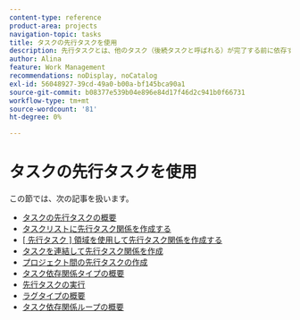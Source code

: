 ```yaml
---
content-type: reference
product-area: projects
navigation-topic: tasks
title: タスクの先行タスクを使用
description: 先行タスクとは、他のタスク（後続タスクと呼ばれる）が完了する前に依存するタスクです。 Adobe Workfrontの先行タスクについては、次の記事を参照してください。
author: Alina
feature: Work Management
recommendations: noDisplay, noCatalog
exl-id: 56048927-39cd-49a0-b00a-bf145bca90a1
source-git-commit: b08377e539b04e896e84d17f46d2c941b0f66731
workflow-type: tm+mt
source-wordcount: '81'
ht-degree: 0%

---
```


# タスクの先行タスクを使用

この節では、次の記事を扱います。

* [タスクの先行タスクの概要](../../../manage-work/tasks/use-prdcssrs/predecessors-overview.md)
* [タスクリストに先行タスク関係を作成する](../../../manage-work/tasks/use-prdcssrs/create-predecessors-on-task-list.md)
* [[ 先行タスク ] 領域を使用して先行タスク関係を作成する](../../../manage-work/tasks/use-prdcssrs/create-predecessors-in-predecessors-area.md)
* [タスクを連結して先行タスク関係を作成](../../../manage-work/tasks/use-prdcssrs/create-predecessors-by-chaining-tasks.md)
* [プロジェクト間の先行タスクの作成](../../../manage-work/tasks/use-prdcssrs/cross-project-predecessors.md)
* [タスク依存関係タイプの概要](../../../manage-work/tasks/use-prdcssrs/task-dependency-types.md)
* [先行タスクの実行](../../../manage-work/tasks/use-prdcssrs/enforced-predecessors.md)
* [ラグタイプの概要](../../../manage-work/tasks/use-prdcssrs/lag-types.md)
* [タスク依存関係ループの概要](../../../manage-work/tasks/use-prdcssrs/dependency-loop-overview.md)
